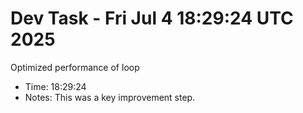 # Dev Task - Fri Jul  4 18:29:24 UTC 2025
Optimized performance of loop
- Time: 18:29:24
- Notes: This was a key improvement step.

